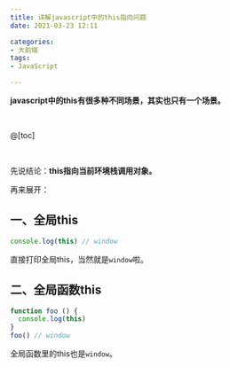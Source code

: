 ```yaml
---
title: 详解javascript中的this指向问题
date: 2021-03-23 12:11

categories:
- 大前端
tags:
- JavaScript

---
```


**javascript中的this有很多种不同场景，其实也只有一个场景。**

<br>

@[toc]

<br>

先说结论：**this指向当前环境栈调用对象。**

再来展开：

## 一、全局this

```js
console.log(this) // window
```

直接打印全局this，当然就是`window`啦。



## 二、全局函数this

```js
function foo () {
  console.log(this)
}
foo() // window
```

全局函数里的this也是`window`。





